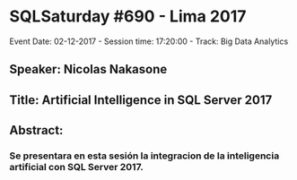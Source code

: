 # SQLSaturday #690 - Lima 2017
Event Date: 02-12-2017 - Session time: 17:20:00 - Track: Big Data  Analytics
## Speaker: Nicolas Nakasone
## Title: Artificial Intelligence in SQL Server 2017
## Abstract:
### Se presentara en esta sesión la integracion de la inteligencia artificial con SQL Server 2017.
